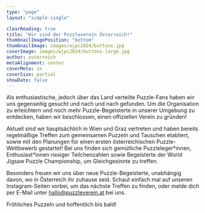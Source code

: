```yaml
---
type: "page"
layout: "simple-single"

clearReading: true
title: "Wir sind der Puzzleverein Österreich!"
thumbnailImagePosition: "bottom"
thumbnailImage: images/wjpc2024/buttons.jpg
coverImage: images/wjpc2024/buttons-large.jpg
author: osterreich
metaAlignment: center
coverMeta: in
coverSize: partial
showDate: false
---
```



Als enthusiastische, jedoch über das Land verteilte Puzzle-Fans haben wir uns gegenseitig gesucht und nach und nach gefunden. Um die Organisation zu erleichtern und noch mehr Puzzle-Begeisterte in unserer Umgebung zu entdecken, haben wir beschlossen, einen offiziellen Verein zu gründen!
<!--more-->
Aktuell sind wir hauptsächlich in Wien und Graz vertreten und haben bereits regelmäßige Treffen zum gemeinsamen Puzzeln und Tauschen etabliert, sowie mit den Planungen für einen ersten österreichischen Puzzle-Wettbewerb gestartet! Bei uns finden sich gemütliche Puzzleleger\*innen, Enthusiast\*innen riesiger Teilchenzahlen sowie Begeisterte der World Jigsaw Puzzle Championship, um Gleichgesinnte zu treffen.

Besonders freuen wir uns über neue Puzzle-Begeisterte, unabhängig davon, wo in Österreich ihr zuhause seid. Schaut einfach mal auf unseren Instagram-Seiten vorbei, um das nächste Treffen zu finden, oder melde dich per E-Mail unter hallo@puzzleverein.at bei uns.

Fröhliches Puzzeln und hoffentlich bis bald!


